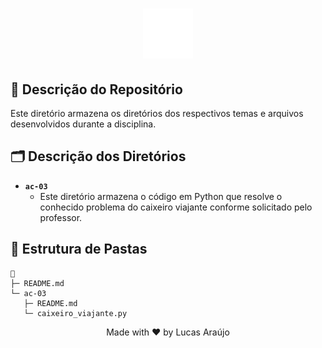 <h1 align="center">
    <img alt="Impacta Logo" height="80" title="Azure Logo" src="../../.github/impacta-logo.png">
</h1>

## 📝 Descrição do Repositório

Este diretório armazena os diretórios dos respectivos temas e arquivos desenvolvidos durante a disciplina.

## 🗂 Descrição dos Diretórios

- **`ac-03`**
  - Este diretório armazena o código em Python que resolve o conhecido problema do caixeiro viajante conforme solicitado pelo professor.

## 📁 Estrutura de Pastas

```
📁
├─ README.md
└─ ac-03
   ├─ README.md
   └─ caixeiro_viajante.py
```

<div align="center">
  <p>Made with ❤ by Lucas Araújo</p>
</div>